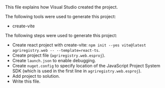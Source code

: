 This file explains how Visual Studio created the project.

The following tools were used to generate this project:
- create-vite

The following steps were used to generate this project:
- Create react project with create-vite: `npm init --yes vite@latest agriregistry.web -- --template=react-ts`.
- Create project file (`agriregistry.web.esproj`).
- Create `launch.json` to enable debugging.
- Create `nuget.config` to specify location of the JavaScript Project System SDK (which is used in the first line in `agriregistry.web.esproj`).
- Add project to solution.
- Write this file.
